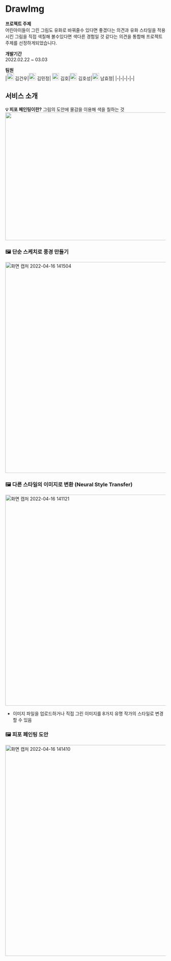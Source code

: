 # DrawImg
**프로젝트 주제**  
어린아이들이 그린 그림도 유화로 바꿔줄수 있다면 좋겠다는 의견과 유화 스타일을 적용시킨 그림을 직접 색칠해 볼수있다면 색다른 경험일 것 같다는 의견을 통합해 프로젝트 주제를 선정하게되었습니다.  
  
**개발기간**  
2022.02.22 ~ 03.03  

**팀원**  
|[<img width="22" height="22" src="https://user-images.githubusercontent.com/96044377/163663810-87c3d013-a550-4fcd-b953-f404657a8a05.png"/>](https://github.com/hi1d) 김건우|[<img width="22" height="22" src="https://user-images.githubusercontent.com/96044377/163663810-87c3d013-a550-4fcd-b953-f404657a8a05.png"/>](https://github.com/minjeong07) 김민정| [<img width="22" height="22" src="https://user-images.githubusercontent.com/96044377/163663810-87c3d013-a550-4fcd-b953-f404657a8a05.png"/>](https://github.com/hopaom)  김호|[<img width="22" height="22" src="https://user-images.githubusercontent.com/96044377/163663810-87c3d013-a550-4fcd-b953-f404657a8a05.png"/>](https://github.com/Kimgeang) 김호성|[<img width="22" height="22" src="https://user-images.githubusercontent.com/96044377/163663810-87c3d013-a550-4fcd-b953-f404657a8a05.png"/>](https://github.com/heyhyo11) 남효정|
|-|-|-|-|-|


## 서비스 소개
**💡 피포 페인팅이란?**  그림의 도안에 물감을 이용해 색을 칠하는 것  
<img width="540" height="400" src="https://mint.stankorea.com/wp-content/uploads/2021/06/6127-ah68gx.jpg"/>

### 🖼 단순 스케치로 풍경 만들기 
<img width="660" alt="화면 캡처 2022-04-16 141504" src="https://user-images.githubusercontent.com/96044377/163662718-65003059-2a23-4171-b5d1-e4e2980f4c42.png"/>

### 🖼 다른 스타일의 이미지로 변환 (Neural Style Transfer)
<img width="660" alt="화면 캡처 2022-04-16 141121" src="https://user-images.githubusercontent.com/96044377/163662716-41a2642e-8db1-40da-81d0-b56a27ae5230.png"/>

- 이미지 파일을 업로드하거나 직접 그린 이미지를 8가지 유명 작가의 스타일로 변경할 수 있음

### 🖼 피포 페인팅 도안
<img width="660" alt="화면 캡처 2022-04-16 141410" src="https://user-images.githubusercontent.com/96044377/163662717-a11e8128-38ea-4e43-8426-96bb8f855f9f.png"/>
